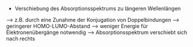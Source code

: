 - Verschiebung des Absorptionsspektrums zu längeren Wellenlängen

--> z.B. durch eine Zunahme der Konjugation von Doppelbindungen 
--> geringerer HOMO-LUMO-Abstand --> weniger Energie für Elektronenübergänge notwendig 
--> Absorptionsspektrum verschiebt sich nach rechts